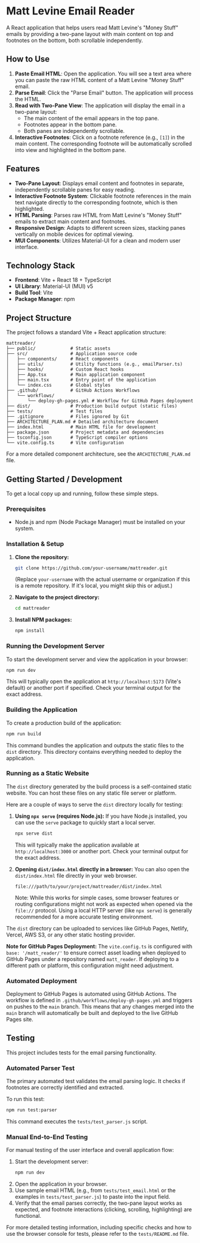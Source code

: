 # Matt Levine Email Reader

A React application that helps users read Matt Levine's "Money Stuff" emails by providing a two-pane layout with main content on top and footnotes on the bottom, both scrollable independently.

## How to Use

1.  **Paste Email HTML**: Open the application. You will see a text area where you can paste the raw HTML content of a Matt Levine "Money Stuff" email.
2.  **Parse Email**: Click the "Parse Email" button. The application will process the HTML.
3.  **Read with Two-Pane View**: The application will display the email in a two-pane layout:
    *   The main content of the email appears in the top pane.
    *   Footnotes appear in the bottom pane.
    *   Both panes are independently scrollable.
4.  **Interactive Footnotes**: Click on a footnote reference (e.g., `[1]`) in the main content. The corresponding footnote will be automatically scrolled into view and highlighted in the bottom pane.

## Features

*   **Two-Pane Layout**: Displays email content and footnotes in separate, independently scrollable panes for easy reading.
*   **Interactive Footnote System**: Clickable footnote references in the main text navigate directly to the corresponding footnote, which is then highlighted.
*   **HTML Parsing**: Parses raw HTML from Matt Levine's "Money Stuff" emails to extract main content and footnotes.
*   **Responsive Design**: Adapts to different screen sizes, stacking panes vertically on mobile devices for optimal viewing.
*   **MUI Components**: Utilizes Material-UI for a clean and modern user interface.

## Technology Stack

*   **Frontend**: Vite + React 18 + TypeScript
*   **UI Library**: Material-UI (MUI) v5
*   **Build Tool**: Vite
*   **Package Manager**: npm

## Project Structure

The project follows a standard Vite + React application structure:

```
mattreader/
├── public/             # Static assets
├── src/                # Application source code
│   ├── components/     # React components
│   ├── utils/          # Utility functions (e.g., emailParser.ts)
│   ├── hooks/          # Custom React hooks
│   ├── App.tsx         # Main application component
│   ├── main.tsx        # Entry point of the application
│   └── index.css       # Global styles
├── .github/            # GitHub Actions Workflows
│   └── workflows/
│       └── deploy-gh-pages.yml # Workflow for GitHub Pages deployment
├── dist/               # Production build output (static files)
├── tests/              # Test files
├── .gitignore          # Files ignored by Git
├── ARCHITECTURE_PLAN.md # Detailed architecture document
├── index.html          # Main HTML file for development
├── package.json        # Project metadata and dependencies
├── tsconfig.json       # TypeScript compiler options
└── vite.config.ts      # Vite configuration
```
For a more detailed component architecture, see the `ARCHITECTURE_PLAN.md` file.

## Getting Started / Development

To get a local copy up and running, follow these simple steps.

### Prerequisites

*   Node.js and npm (Node Package Manager) must be installed on your system.

### Installation & Setup

1.  **Clone the repository:**
    ```sh
    git clone https://github.com/your-username/mattreader.git
    ```
    (Replace `your-username` with the actual username or organization if this is a remote repository. If it's local, you might skip this or adjust.)

2.  **Navigate to the project directory:**
    ```sh
    cd mattreader
    ```

3.  **Install NPM packages:**
    ```sh
    npm install
    ```

### Running the Development Server

To start the development server and view the application in your browser:

```sh
npm run dev
```

This will typically open the application at `http://localhost:5173` (Vite's default) or another port if specified. Check your terminal output for the exact address.

### Building the Application

To create a production build of the application:

```sh
npm run build
```

This command bundles the application and outputs the static files to the `dist` directory. This directory contains everything needed to deploy the application.

### Running as a Static Website

The `dist` directory generated by the build process is a self-contained static website. You can host these files on any static file server or platform.

Here are a couple of ways to serve the `dist` directory locally for testing:

1.  **Using `npx serve` (requires Node.js):**
    If you have Node.js installed, you can use the `serve` package to quickly start a local server.
    ```sh
    npx serve dist
    ```
    This will typically make the application available at `http://localhost:3000` or another port. Check your terminal output for the exact address.

2.  **Opening `dist/index.html` directly in a browser:**
    You can also open the `dist/index.html` file directly in your web browser.
    ```
    file:///path/to/your/project/mattreader/dist/index.html
    ```
    Note: While this works for simple cases, some browser features or routing configurations might not work as expected when opened via the `file://` protocol. Using a local HTTP server (like `npx serve`) is generally recommended for a more accurate testing environment.

The `dist` directory can be uploaded to services like GitHub Pages, Netlify, Vercel, AWS S3, or any other static hosting provider.

**Note for GitHub Pages Deployment:** The `vite.config.ts` is configured with `base: '/matt_reader/'` to ensure correct asset loading when deployed to GitHub Pages under a repository named `matt_reader`. If deploying to a different path or platform, this configuration might need adjustment.

### Automated Deployment

Deployment to GitHub Pages is automated using GitHub Actions. The workflow is defined in `.github/workflows/deploy-gh-pages.yml` and triggers on pushes to the `main` branch. This means that any changes merged into the `main` branch will automatically be built and deployed to the live GitHub Pages site.

## Testing

This project includes tests for the email parsing functionality.

### Automated Parser Test

The primary automated test validates the email parsing logic. It checks if footnotes are correctly identified and extracted.

To run this test:
```sh
npm run test:parser
```
This command executes the `tests/test_parser.js` script.

### Manual End-to-End Testing

For manual testing of the user interface and overall application flow:

1.  Start the development server:
    ```sh
    npm run dev
    ```
2.  Open the application in your browser.
3.  Use sample email HTML (e.g., from `tests/test_email.html` or the examples in `tests/test_parser.js`) to paste into the input field.
4.  Verify that the email parses correctly, the two-pane layout works as expected, and footnote interactions (clicking, scrolling, highlighting) are functional.

For more detailed testing information, including specific checks and how to use the browser console for tests, please refer to the `tests/README.md` file.
